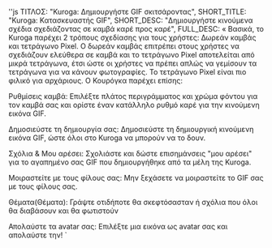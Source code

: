''js
  ΤΙΤΛΟΣ: "Kuroga: Δημιουργήστε GIF σκιτσάροντας",
  SHORT_TITLE: "Kuroga: Κατασκευαστής GIF",
  SHORT_DESC: "Δημιουργήστε κινούμενα σχέδια σχεδιάζοντας σε καμβά καρέ προς καρέ",
  FULL_DESC: «
  Βασικά, το Kuroga παρέχει 2 τρόπους σχεδίασης για τους χρήστες: Δωρεάν καμβάς και τετράγωνο Pixel. 
  Ο δωρεάν καμβάς επιτρέπει στους χρήστες να σχεδιάζουν ελεύθερα σε καμβά και το τετράγωνο Pixel αποτελείται από μικρά τετράγωνα, έτσι ώστε οι χρήστες να πρέπει απλώς να γεμίσουν τα τετράγωνα για να κάνουν φωτογραφίες. 
  Το τετράγωνο Pixel είναι πιο φιλικό για αρχάριους.
  Ο Κουρόγκα παρέχει επίσης:

Ρυθμίσεις καμβά:
      Επιλέξτε πλάτος περιγράμματος και χρώμα φόντου για τον καμβά σας και ορίστε έναν κατάλληλο ρυθμό καρέ για την κινούμενη εικόνα GIF.
      
Δημοσιεύστε τη δημιουργία σας:
      Δημοσιεύστε τη δημιουργική κινούμενη εικόνα GIF, ώστε όλοι στο Kuroga να μπορούν να το δουν.
      
Σχόλια & Μου αρέσει:
      Σχολιάστε και δώστε επισημάνσεις "μου αρέσει" για το αγαπημένο σας GIF που δημιουργήθηκε από τα μέλη της Kuroga.
      
Μοιραστείτε με τους φίλους σας:
      Μην ξεχάσετε να μοιραστείτε το GIF σας με τους φίλους σας.
      
Θέματα(Θέματα):
      Γράψτε οτιδήποτε θα σκεφτόσασταν ή σχόλια που όλοι θα διαβάσουν και θα φωτιστούν
      
Απολαύστε τα avatar σας:
      Επιλέξτε μια εικόνα ως avatar σας και απολαύστε την!
  `
```
